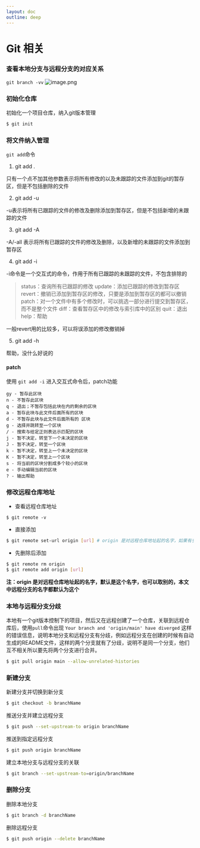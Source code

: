 ```yaml
---
layout: doc
outline: deep
---
```


# Git 相关

### 查看本地分支与远程分支的对应关系

`git branch -vv`
![image.png](/git/git-1.png)

### 初始化仓库

初始化一个项目仓库，纳入git版本管理

```sh
$ git init
```

### 将文件纳入管理

`git add`命令

1. git add .

只有一个点不加其他参数表示将所有修改的以及未跟踪的文件添加到git的暂存区，但是不包括删除的文件

2. git add -u

-u表示将所有已跟踪的文件的修改及删除添加到暂存区，但是不包括新增的未跟踪的文件

3. git add -A

-A/-all 表示将所有已跟踪的文件的修改及删除，以及新增的未跟踪的文件添加到暂存区

4. git add -i

-i命令是一个交互式的命令，作用于所有已跟踪的未跟踪的文件，不包含排除的

> status：查询所有已跟踪的修改
> update：添加已跟踪的修改到暂存区
> revert：撤销已添加到暂存区的修改，只要是添加到暂存区的都可以撤销
> patch：对一个文件中有多个修改时，可以挑选一部分进行提交到暂存区，而不是整个文件
> diff：查看暂存区中的修改与索引库中的区别
> quit：退出
> help：帮助

一般revert用的比较多，可以将误添加的修改撤销掉

5. git add -h

帮助，没什么好说的

#### patch

使用 `git add -i` 进入交互式命令后，patch功能

```
gy - 暂存此区块
n - 不暂存此区块
q - 退出；不暂存包括此块在内的剩余的区块
a - 暂存此块与此文件后面所有的区块
d - 不暂存此块与此文件后面所有的 区块
g - 选择并跳转至一个区块
/ - 搜索与给定正则表达示匹配的区块
j - 暂不决定，转至下一个未决定的区块
J - 暂不决定，转至一个区块
k - 暂不决定，转至上一个未决定的区块
K - 暂不决定，转至上一个区块
s - 将当前的区块分割成多个较小的区块
e - 手动编辑当前的区块
? - 输出帮助
```

### 修改远程仓库地址

- 查看远程仓库地址

`$ git remote -v`

- 直接添加

```sh
$ git remote set-url origin [url] # origin 是对远程仓库地址起的名字，如果有多个，可以起不同的名字
```

- 先删除后添加

```sh
$ git remote rm origin
$ git remote add origin [url]
```

**注：origin 是对远程仓库地址起的名字，默认是这个名字，也可以取别的，本文中远程分支的名字都默认为这个**

### 本地与远程分支分歧

本地有一个git版本控制下的项目，然后又在远程创建了一个仓库，关联到远程仓库后，使用`pull`命令出现
`Your branch and 'origin/main' have diverged`
这样的错误信息，说明本地分支和远程分支有分歧，例如远程分支在创建的时候有自动生成的README文件，这样的两个分支就有了分歧，说明不是同一个分支，他们互不相关所以要先将两个分支进行合并。

```sh
$ git pull origin main --allow-unrelated-histories
```

### 新建分支

新建分支并切换到新分支

```sh
$ git checkout -b branchName
```

推送分支并建立远程分支

```sh
$ git push --set-upstream-to origin branchName
```

推送到指定远程分支

```sh
$ git push origin branchName
```

建立本地分支与远程分支的关联

```sh
$ git branch --set-upstream-to=origin/branchName
```

### 删除分支

删除本地分支

```sh
$ git branch -d branchName
```

删除远程分支

```sh
$ git push origin --delete branchName
```
